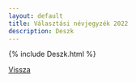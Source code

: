 ```yaml
---
layout: default
title: Választási névjegyzék 2022
description: Deszk
---
```


{% include Deszk.html %}

[Vissza](./)